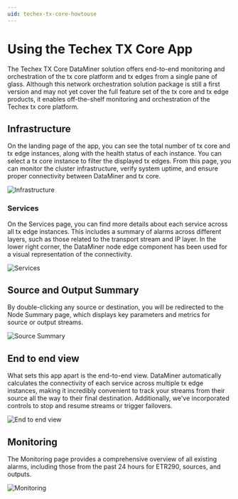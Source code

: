 ```yaml
---
uid: techex-tx-core-howtouse
---
```


# Using the Techex TX Core App

The Techex TX Core DataMiner solution offers end-to-end monitoring and orchestration of the tx core platform and tx edges from a single pane of glass. Although this network orchestration solution package is still a first version and may not yet cover the full feature set of the tx core and tx edge products, it enables off-the-shelf monitoring and orchestration of the Techex tx core platform.

## Infrastructure

On the landing page of the app, you can see the total number of tx core and tx edge instances, along with the health status of each instance. You can select a tx core instance to filter the displayed tx edges. From this page, you can monitor the cluster infrastructure, verify system uptime, and ensure proper connectivity between DataMiner and tx core.

![Infrastructure](~/user-guide/images/techex-txcore-infrastructure.png)

### Services

On the Services page, you can find more details about each service across all tx edge instances. This includes a summary of alarms across different layers, such as those related to the transport stream and IP layer. In the lower right corner, the DataMiner node edge component has been used for a visual representation of the connectivity.

![Services](~/user-guide/images/techex-txcore-services.png)

## Source and Output Summary
By double-clicking any source or destination, you will be redirected to the Node Summary page, which displays key parameters and metrics for source or output streams.

![Source Summary](~/user-guide/images/techex-txcore-source.png)

## End to end view
What sets this app apart is the end-to-end view. DataMiner automatically calculates the connectivity of each service across multiple tx edge instances, making it incredibly convenient to track your streams from their source all the way to their final destination. Additionally, we've incorporated controls to stop and resume streams or trigger failovers.

![End to end view](~/user-guide/images/techex-txcore-e2e.png)

## Monitoring
The Monitoring page provides a comprehensive overview of all existing alarms, including those from the past 24 hours for ETR290, sources, and outputs.

![Monitoring](~/user-guide/images/techex-txcore-monitoring.png)

